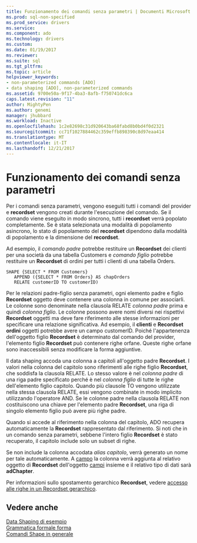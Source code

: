```yaml
---
title: Funzionamento dei comandi senza parametri | Documenti Microsoft
ms.prod: sql-non-specified
ms.prod_service: drivers
ms.service: 
ms.component: ado
ms.technology: drivers
ms.custom: 
ms.date: 01/19/2017
ms.reviewer: 
ms.suite: sql
ms.tgt_pltfrm: 
ms.topic: article
helpviewer_keywords:
- non-parameterized commands [ADO]
- data shaping [ADO], non-parameterized commands
ms.assetid: 9700e50a-9f17-4ba3-8afb-f750741dc6ca
caps.latest.revision: "11"
author: MightyPen
ms.author: genemi
manager: jhubbard
ms.workload: Inactive
ms.openlocfilehash: 1c2e82698c31d920643ba68fabd8b0bd4f0d2321
ms.sourcegitcommit: cc71f1027884462c359effb898390c8d97eaa414
ms.translationtype: MT
ms.contentlocale: it-IT
ms.lasthandoff: 12/21/2017
---
```

# <a name="operation-of-non-parameterized-commands"></a>Funzionamento dei comandi senza parametri
Per i comandi senza parametri, vengono eseguiti tutti i comandi del provider e **recordset** vengono creati durante l'esecuzione del comando. Se il comando viene eseguito in modo sincrono, tutti i **recordset** verrà popolato completamente. Se è stata selezionata una modalità di popolamento asincrono, lo stato di popolamento del **recordset** dipendono dalla modalità di popolamento e la dimensione del **recordset**.  
  
 Ad esempio, il *comando padre* potrebbe restituire un **Recordset** dei clienti per una società da una tabella Customers e *comando figlio* potrebbe restituire un **Recordset** di ordini per tutti i clienti di una tabella Orders.  
  
```  
SHAPE {SELECT * FROM Customers}   
   APPEND ({SELECT * FROM Orders} AS chapOrders   
   RELATE customerID TO customerID)  
```  
  
 Per le relazioni padre-figlio senza parametri, ogni elemento padre e figlio **Recordset** oggetto deve contenere una colonna in comune per associarli. Le colonne sono denominate nella clausola RELATE *colonna padre* prima e quindi *colonna figlio*. Le colonne possono avere nomi diversi nei rispettivi **Recordset** oggetti ma deve fare riferimento alle stesse informazioni per specificare una relazione significativa. Ad esempio, il **clienti** e **Recordset ordini** oggetti potrebbe avere un campo customerID. Poiché l'appartenenza dell'oggetto figlio **Recordset** è determinato dal comando del provider, l'elemento figlio **Recordset** può contenere righe orfane. Queste righe orfane sono inaccessibili senza modificare la forma aggiuntive.  
  
 Il data shaping accoda una colonna a capitoli all'oggetto padre **Recordset**. I valori nella colonna del capitolo sono riferimenti alle righe figlio **Recordset**, che soddisfa la clausola RELATE. Lo stesso valore è nel *colonna padre* di una riga padre specificato perché è nel *colonna figlio* di tutte le righe dell'elemento figlio capitolo. Quando più clausole TO vengono utilizzate nella stessa clausola RELATE, essi vengono combinate in modo implicito utilizzando l'operatore AND. Se le colonne padre nella clausola RELATE non costituiscono una chiave per l'elemento padre **Recordset**, una riga di singolo elemento figlio può avere più righe padre.  
  
 Quando si accede al riferimento nella colonna del capitolo, ADO recupera automaticamente la **Recordset** rappresentato dal riferimento. Si noti che in un comando senza parametri, sebbene l'intero figlio **Recordset** è stato recuperato, il capitolo include solo un subset di righe.  
  
 Se non include la colonna accodata *alias capitolo*, verrà generato un nome per tale automaticamente. A [campo](../../../ado/reference/ado-api/field-object.md) la colonna verrà aggiunta al relativo oggetto di **Recordset** dell'oggetto [campi](../../../ado/reference/ado-api/fields-collection-ado.md) insieme e il relativo tipo di dati sarà **adChapter**.  
  
 Per informazioni sullo spostamento gerarchico **Recordset**, vedere [accesso alle righe in un Recordset gerarchico](../../../ado/guide/data/accessing-rows-in-a-hierarchical-recordset.md).  
  
## <a name="see-also"></a>Vedere anche  
 [Data Shaping di esempio](../../../ado/guide/data/data-shaping-example.md)   
 [Grammatica formale forma](../../../ado/guide/data/formal-shape-grammar.md)   
 [Comandi Shape in generale](../../../ado/guide/data/shape-commands-in-general.md)
